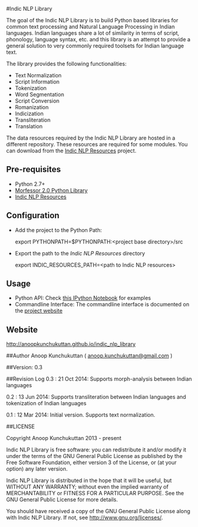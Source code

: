 #Indic NLP Library

The goal of the Indic NLP Library is to build Python based libraries for common text processing and Natural Language Processing in Indian languages. Indian languages share a lot of similarity in terms of script, phonology, language syntax, etc. and this library is an attempt to provide a general solution to very commonly required toolsets for Indian language text.

The library provides the following functionalities:

- Text Normalization
- Script Information
- Tokenization
- Word Segmentation
- Script Conversion
- Romanization
- Indicization
- Transliteration
- Translation

The data resources required by the Indic NLP Library are hosted in a different repository. These resources are required for some modules. You can download from the [Indic NLP Resources](https://github.com/anoopkunchukuttan/indic_nlp_resources) project.

## Pre-requisites

- Python 2.7+
- [Morfessor 2.0 Python Library](http://www.cis.hut.fi/projects/morpho/morfessor2.shtml)
- [Indic NLP Resources](https://github.com/anoopkunchukuttan/indic_nlp_resources)

## Configuration
- Add the project to the Python Path: 

    export PYTHONPATH=$PYTHONPATH:\<project base directory\>/src

- Export the path to the _Indic NLP Resources_ directory

    export INDIC_RESOURCES_PATH=\<path to Indic NLP resources\> 

## Usage 

- Python API: Check [this IPython Notebook](http://nbviewer.ipython.org/url/anoopkunchukuttan.github.io/indic_nlp_library/doc/indic_nlp_examples.ipynb) 
for examples
- Commandline Interface: The commandline interface is documented on the [project website](http://anoopkunchukuttan.github.io/indic_nlp_library)

## Website

http://anoopkunchukuttan.github.io/indic_nlp_library 

##Author
Anoop Kunchukuttan ( anoop.kunchukuttan@gmail.com )

##Version: 0.3

##Revision Log
0.3 : 21 Oct 2014: Supports morph-analysis between Indian languages

0.2 : 13 Jun 2014: Supports transliteration between Indian languages and tokenization of Indian languages 

0.1 : 12 Mar 2014: Initial version. Supports text normalization.

##LICENSE

Copyright Anoop Kunchukuttan 2013 - present
 
Indic NLP Library is free software: you can redistribute it and/or modify
it under the terms of the GNU General Public License as published by
the Free Software Foundation, either version 3 of the License, or
(at your option) any later version.

Indic NLP Library is distributed in the hope that it will be useful, 
but WITHOUT ANY WARRANTY; without even the implied warranty of 
MERCHANTABILITY or FITNESS FOR A PARTICULAR PURPOSE.  See the 
GNU General Public License for more details. 

You should have received a copy of the GNU General Public License 
along with Indic NLP Library.  If not, see <http://www.gnu.org/licenses/>.

